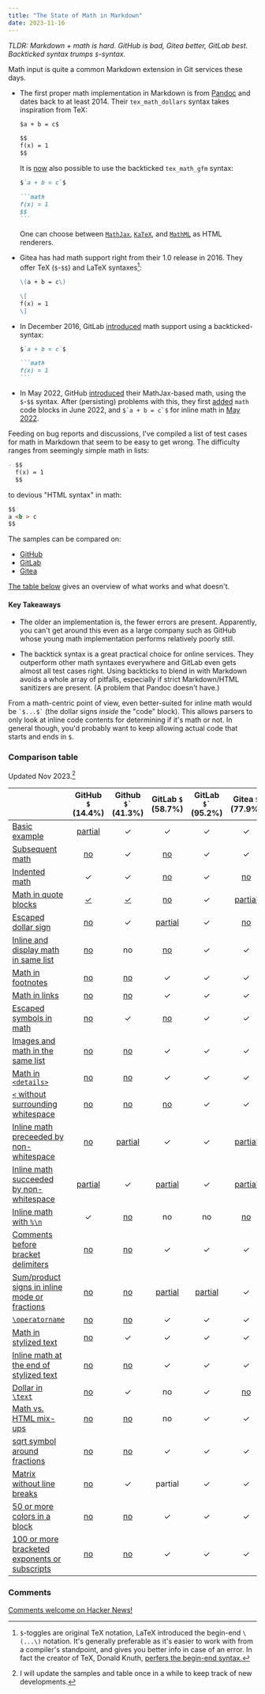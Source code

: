 ```yaml
---
title: "The State of Math in Markdown"
date: 2023-11-16
---
```


_TLDR: Markdown + math is hard. GitHub is bad, Gitea better, GitLab best.
Backticked syntax trumps `$`-syntax._


Math input is quite a common Markdown extension in Git services these days.

- The first proper math implementation in Markdown is from
  [Pandoc](https://pandoc.org/) and dates back to at least 2014. Their
  `tex_math_dollars` syntax takes inspiration from TeX:

  ```markdown
  $a + b = c$

  $$
  f(x) = 1
  $$
  ```

  It is [now](https://github.com/jgm/pandoc/pull/9156) also possible to use the
  backticked `tex_math_gfm` syntax:

  ````markdown
  $`a + b = c`$

  ```math
  f(x) = 1
  $$
  ```
  ````

  One can choose between [`MathJax`](https://www.mathjax.org/),
  [`KaTeX`](https://katex.org/), and
  [`MathML`](https://developer.mozilla.org/en-US/docs/Web/MathML) as HTML
  renderers.

- Gitea has had math support right from their 1.0 release in 2016. They offer
  TeX (`$`-`$$`) and LaTeX syntaxes[^1]:

  ```markdown
  \(a + b = c\)

  \[
  f(x) = 1
  \]
  ```

- In December 2016, GitLab
  [introduced](https://about.gitlab.com/releases/2016/12/22/gitlab-8-15-released/)
  math support using a backticked-syntax:

  ````markdown
  $`a + b = c`$

  ```math
  f(x) = 1
  ```
  ````

- In May 2022, GitHub
  [introduced](https://github.blog/2022-05-19-math-support-in-markdown/) their
  MathJax-based math, using the `$`-`$$` syntax. After (persisting) problems
  with this, they first
  [added](https://github.blog/changelog/2022-06-28-fenced-block-syntax-for-mathematical-expressions/)
  `math` code blocks in June 2022, and ``$`a + b = c`$`` for inline math in
  [May
  2022](https://github.blog/changelog/2023-05-08-new-delimiter-syntax-for-inline-mathematical-expressions/).

Feeding on bug reports and discussions, I've compiled a list of test cases for
math in Markdown that seem to be easy to get wrong. The difficulty ranges from
seemingly simple math in lists:

```markdown
- $$
  f(x) = 1
  $$
```

to devious "HTML syntax" in math:

```markdown
$$
a <b > c
$$
```

The samples can be compared on:

- [GitHub](https://github.com/nschloe/markdown-math-acid-test)
- [GitLab](https://gitlab.com/nschloe/github-math-bugs)
- [Gitea](https://try.gitea.io/nschloe/markdown-math-acid-test)

[The table below](#comparison-table) gives an overview of what works and what
doesn't.

#### Key Takeaways

- The older an implementation is, the fewer errors are present. Apparently, you
  can't get around this even as a large company such as GitHub whose young math
  implementation performs relatively poorly still.

- The backtick syntax is a great practical choice for online services. They
  outperform other math syntaxes everywhere and GitLab even gets almost all
  test cases right. Using backticks to blend in with Markdown avoids a whole
  array of pitfalls, especially if strict Markdown/HTML sanitizers are present.
  (A problem that Pandoc doesn't have.)

From a math-centric point of view, even better-suited for inline math would be
`` `$...$` `` (the dollar signs _inside_ the "code" block). This allows parsers
to only look at inline code contents for determining if it's math or not. In
general though, you'd probably want to keep allowing actual code that starts
and ends in `$`.

### Comparison table

Updated Nov 2023.[^2]

|                                                                                                                                                                                |                    GitHub `$` (14.4%)                     |                  Github `` $` `` (41.3%)                  |                       GitLab `$` (58.7%)                        |                     GitLab `` $` `` (95.2%)                     |                     Gitea `$` (77.9%)                     |                    Gitea `\(` (81.7%)                     |                  Pandoc `$` (94.2%)                  |
| :----------------------------------------------------------------------------------------------------------------------------------------------------------------------------- | :-------------------------------------------------------: | :-------------------------------------------------------: | :-------------------------------------------------------------: | :-------------------------------------------------------------: | :-------------------------------------------------------: | :-------------------------------------------------------: | :--------------------------------------------------: |
| [Basic example](https://github.com/nschloe/markdown-math-acid-test/blob/main/dollar-backtick.md#basic-example)                                                                 |  [partial](https://github.com/github/markup/issues/1744)  |                             ✓                             |                                ✓                                |                                ✓                                |                             ✓                             |                             ✓                             |                          ✓                           |
| [Subsequent math](https://github.com/nschloe/markdown-math-acid-test/blob/main/dollar-backtick.md#subsequent-math)                                                             |    [no](https://github.com/github/markup/issues/1741)     |                             ✓                             |   [no](https://gitlab.com/gitlab-org/gitlab/-/issues/431890)    |                                ✓                                |                             ✓                             |                             ✓                             |                          ✓                           |
| [Indented math](https://github.com/nschloe/markdown-math-acid-test/blob/main/dollar-backtick.md#indented-math)                                                                 |                             ✓                             |                             ✓                             |   [no](https://gitlab.com/gitlab-org/gitlab/-/issues/431893)    |                                ✓                                |   [no](https://github.com/go-gitea/gitea/issues/27834)    |   [no](https://github.com/go-gitea/gitea/issues/27834)    |                          ✓                           |
| [Math in quote blocks](https://github.com/nschloe/markdown-math-acid-test/blob/main/dollar-backtick.md#math-in-quote-blocks)                                                   |     [✓](https://github.com/github/markup/issues/1732)     |     [✓](https://github.com/github/markup/issues/1732)     |   [no](https://gitlab.com/gitlab-org/gitlab/-/issues/431889)    |                                ✓                                | [partial](https://github.com/go-gitea/gitea/issues/27777) | [partial](https://github.com/go-gitea/gitea/issues/27777) |                          ✓                           |
| [Escaped dollar sign](https://github.com/nschloe/markdown-math-acid-test/blob/main/dollar-backtick.md#escaped-dollar-sign)                                                     | [no](https://github.com/orgs/community/discussions/17116) |                             ✓                             | [partial](https://gitlab.com/gitlab-org/gitlab/-/issues/429512) |                                ✓                                |   [no](https://github.com/go-gitea/gitea/issues/27618)    |                             ✓                             |                          ✓                           |
| [Inline and display math in same list](https://github.com/nschloe/markdown-math-acid-test/blob/main/dollar-backtick.md#inline-and-display-math-in-same-list)                   |    [no](https://github.com/github/markup/issues/1745)     |                            no                             |   [no](https://gitlab.com/gitlab-org/gitlab/-/issues/431895)    |                                ✓                                |                             ✓                             |                             ✓                             |                          ✓                           |
| [Math in footnotes](https://github.com/nschloe/markdown-math-acid-test/blob/main/dollar-backtick.md#math-in-footnotes)                                                         | [no](https://github.com/orgs/community/discussions/55227) | [no](https://github.com/orgs/community/discussions/55227) |                                ✓                                |                                ✓                                |                             ✓                             |                             ✓                             |                          ✓                           |
| [Math in links](https://github.com/nschloe/markdown-math-acid-test/blob/main/dollar-backtick.md#math-in-links)                                                                 | [no](https://github.com/orgs/community/discussions/55232) | [no](https://github.com/orgs/community/discussions/55232) |                                ✓                                |                                ✓                                |                             ✓                             |                             ✓                             |                          ✓                           |
| [Escaped symbols in math](https://github.com/nschloe/markdown-math-acid-test/blob/main/dollar-backtick.md#escaped-symbols-in-math)                                             |    [no](https://github.com/github/markup/issues/1746)     |                             ✓                             |   [no](https://gitlab.com/gitlab-org/gitlab/-/issues/431896)    |                                ✓                                |                             ✓                             |                             ✓                             |                          ✓                           |
| [Images and math in the same list](https://github.com/nschloe/markdown-math-acid-test/blob/main/dollar-backtick.md#images-and-math-in-the-same-list)                           |    [no](https://github.com/github/markup/issues/1743)     |    [no](https://github.com/github/markup/issues/1743)     |                                ✓                                |                                ✓                                |                             ✓                             |                             ✓                             |                          ✓                           |
| [Math in `<details>`](https://github.com/nschloe/markdown-math-acid-test/blob/main/dollar-backtick.md#math-in-details)                                                         | [no](https://github.com/orgs/community/discussions/57950) | [no](https://github.com/orgs/community/discussions/57950) |                                ✓                                |                                ✓                                |                             ✓                             |                             ✓                             |                          ✓                           |
| [`<` without surrounding whitespace](https://github.com/nschloe/markdown-math-acid-test/blob/main/dollar-backtick.md#-without-surrounding-whitespace)                          | [no](https://github.com/orgs/community/discussions/55225) | [no](https://github.com/orgs/community/discussions/55225) |   [no](https://gitlab.com/gitlab-org/gitlab/-/issues/431897)    |                                ✓                                |                             ✓                             |                             ✓                             |                          ✓                           |
| [Inline math preceeded by non-whitespace](https://github.com/nschloe/markdown-math-acid-test/blob/main/dollar-backtick.md#inline-math-preceeded-by-non-whitespace)             |    [no](https://github.com/github/markup/issues/1742)     |  [partial](https://github.com/github/markup/issues/1742)  |                                ✓                                |                                ✓                                | [partial](https://github.com/go-gitea/gitea/issues/27605) | [partial](https://github.com/go-gitea/gitea/issues/27605) |                          ✓                           |
| [Inline math succeeded by non-whitespace](https://github.com/nschloe/markdown-math-acid-test/blob/main/dollar-backtick.md#inline-math-succeeded-by-non-whitespace)             |  [partial](https://github.com/github/markup/issues/1742)  |                             ✓                             | [partial](https://gitlab.com/gitlab-org/gitlab/-/issues/431869) |                                ✓                                | [partial](https://github.com/go-gitea/gitea/issues/27605) | [partial](https://github.com/go-gitea/gitea/issues/27605) | [partial](https://github.com/jgm/pandoc/issues/9192) |
| [Inline math with `%\n`](https://github.com/nschloe/markdown-math-acid-test/blob/main/dollar-backtick.md#inline-math-with-n)                                                   |                             ✓                             | [no](https://github.com/orgs/community/discussions/55237) |                               no                                |                               no                                |   [no](https://github.com/go-gitea/gitea/issues/27617)    |   [no](https://github.com/go-gitea/gitea/issues/27617)    |   [no](https://github.com/jgm/pandoc/issues/9193)    |
| [Comments before bracket delimiters](https://github.com/nschloe/markdown-math-acid-test/blob/main/dollar-backtick.md#comments-before-bracket-delimiters)                       | [no](https://github.com/orgs/community/discussions/55228) | [no](https://github.com/orgs/community/discussions/55228) |                                ✓                                |                                ✓                                |                             ✓                             |                             ✓                             |                          ✓                           |
| [Sum/product signs in inline mode or fractions](https://github.com/nschloe/markdown-math-acid-test/blob/main/dollar-backtick.md#sumproduct-signs-in-inline-mode-or-fractions)  | [no](https://github.com/orgs/community/discussions/17051) | [no](https://github.com/orgs/community/discussions/17051) | [partial](https://gitlab.com/gitlab-org/gitlab/-/issues/429512) | [partial](https://gitlab.com/gitlab-org/gitlab/-/issues/429512) |                             ✓                             |                             ✓                             |                          ✓                           |
| [`\operatorname`](https://github.com/nschloe/markdown-math-acid-test/blob/main/dollar-backtick.md#operatorname)                                                                | [no](https://github.com/orgs/community/discussions/55368) | [no](https://github.com/orgs/community/discussions/55368) |                                ✓                                |                                ✓                                |                             ✓                             |                             ✓                             |                          ✓                           |
| [Math in stylized text](https://github.com/nschloe/markdown-math-acid-test/blob/main/dollar-backtick.md#math-in-stylized-text)                                                 | [no](https://github.com/orgs/community/discussions/17264) |                             ✓                             |                                ✓                                |                                ✓                                |                             ✓                             |                             ✓                             |                          ✓                           |
| [Inline math at the end of stylized text](https://github.com/nschloe/markdown-math-acid-test/blob/main/dollar-backtick.md#inline-math-at-the-end-of-stylized-text)             | [no](https://github.com/orgs/community/discussions/55033) | [no](https://github.com/orgs/community/discussions/55033) |                                ✓                                |                                ✓                                |                             ✓                             |                             ✓                             |                          ✓                           |
| [Dollar in `\text`](https://github.com/nschloe/markdown-math-acid-test/blob/main/dollar-backtick.md#dollar-in-text)                                                            | [no](https://github.com/orgs/community/discussions/39655) |                             ✓                             |                               no                                |                                ✓                                |   [no](https://github.com/go-gitea/gitea/issues/28070)    |   [no](https://github.com/go-gitea/gitea/issues/28070)    |                          ✓                           |
| [Math vs. HTML mix-ups](https://github.com/nschloe/markdown-math-acid-test/blob/main/dollar-backtick.md#math-vs-html-mix-ups)                                                  |    [no](https://github.com/github/markup/issues/1747)     |    [no](https://github.com/github/markup/issues/1747)     |                               no                                |                                ✓                                |                             ✓                             |                             ✓                             |                          ✓                           |
| [sqrt symbol around fractions](https://github.com/nschloe/markdown-math-acid-test/blob/main/dollar-backtick.md#sqrt-symbol-around-fractions)                                   | [no](https://github.com/orgs/community/discussions/39251) | [no](https://github.com/orgs/community/discussions/39251) |                                ✓                                |                                ✓                                |                             ✓                             |                             ✓                             |                          ✓                           |
| [Matrix without line breaks](https://github.com/nschloe/markdown-math-acid-test/blob/main/dollar-backtick.md#matrix-without-line-breaks)                                       | [no](https://github.com/orgs/community/discussions/52991) |                             ✓                             |                             partial                             |                                ✓                                |                             ✓                             |                             ✓                             |                          ✓                           |
| [50 or more colors in a block](https://github.com/nschloe/markdown-math-acid-test/blob/main/dollar-backtick.md#50-or-more-colors-in-a-block)                                   | [no](https://github.com/orgs/community/discussions/45276) | [no](https://github.com/orgs/community/discussions/45276) |                                ✓                                |                                ✓                                |                             ✓                             |                             ✓                             |                          ✓                           |
| [100 or more bracketed exponents or subscripts](https://github.com/nschloe/markdown-math-acid-test/blob/main/dollar-backtick.md#100-or-more-bracketed-exponents-or-subscripts) | [no](https://github.com/orgs/community/discussions/59960) | [no](https://github.com/orgs/community/discussions/59960) |                                ✓                                |                                ✓                                |                             ✓                             |                             ✓                             |                          ✓                           |

### Comments

[Comments welcome on Hacker
News!](https://news.ycombinator.com/item?id=38292214)


[^1]:
    `$`-toggles are original TeX notation, LaTeX introduced the begin-end
    `\(...\)` notation. It's generally preferable as it's easier to work with from
    a compiler's standpoint, and gives you better info in case of an error. In fact
    the creator of TeX, Donald Knuth, [perfers the begin-end
    syntax.](https://tex.stackexchange.com/questions/510/are-and-preferable-to-dollar-signs-for-math-mode#comment61028_510)

[^2]:
    I will update the samples and table once in a while to keep track of new
    developments.


